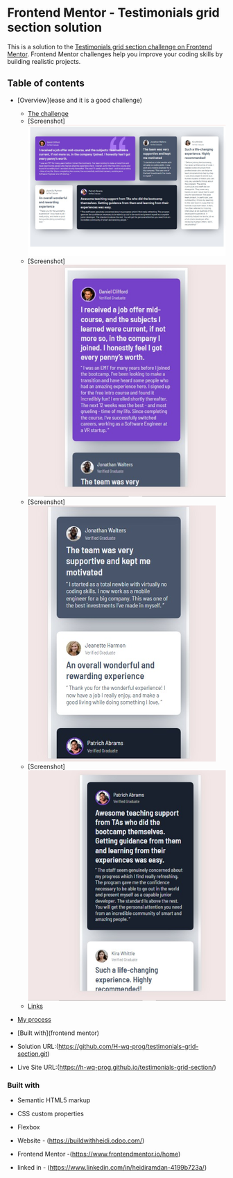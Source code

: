 # Frontend Mentor - Testimonials grid section solution

This is a solution to the [Testimonials grid section challenge on Frontend Mentor](https://www.frontendmentor.io/challenges/testimonials-grid-section-Nnw6J7Un7). Frontend Mentor challenges help you improve your coding skills by building realistic projects. 

## Table of contents

- [Overview](ease and it is a good challenge)
  - [The challenge](testimonials-grid-section)
  - [Screenshot]![](./Screenshot1.jpg)
  - [Screenshot]![](./Screenshot2.jpg)
  - [Screenshot]![](./Screenshot3.jpg)
  - [Screenshot]![](./Screenshot4.jpg)
  - [Links](https://github.com/H-wq-prog/testimonials-grid-section.git)
- [My process](https://h-wq-prog.github.io/testimonials-grid-section/)
- [Built with](frontend mentor)


- Solution URL:(https://github.com/H-wq-prog/testimonials-grid-section.git)
- Live Site URL:(https://h-wq-prog.github.io/testimonials-grid-section/)


### Built with

- Semantic HTML5 markup
- CSS custom properties
- Flexbox







- Website - (https://buildwithheidi.odoo.com/)
- Frontend Mentor -(https://www.frontendmentor.io/home)
- linked in - (https://www.linkedin.com/in/heidiramdan-4199b723a/)

